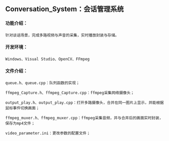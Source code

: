## Conversation_System：会话管理系统


#### 功能介绍：

    针对谈话场景，完成多路视频与声音的采集，实时播放封装与存储。

#### 开发环境：

    Windows、Visual Studio、OpenCV、FFmpeg 

#### 文件介绍：

    queue.h、queue.cpp：队列函数的实现；

    ffmpeg_Capture.h、ffmpeg_Capture.cpp：ffmpeg采集网络摄像头；

    output_play.h、output_play.cpp：打开多路摄像头，合并在同一图片上显示，并能根据鼠标事件切换画面；

    ffmpeg_muxer.h、ffmpeg_muxer.cpp：ffmpeg采集音频，并与合并后的画面实时封装，保存为mp4文件；

    video_parameter.ini：更改参数的配置文件；

